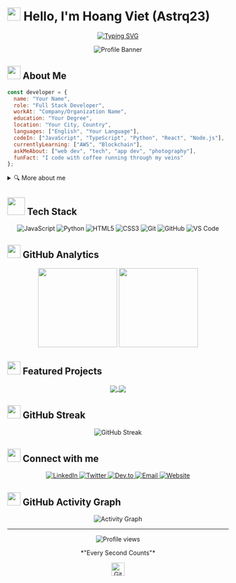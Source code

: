 # <img src="https://media.giphy.com/media/hvRJCLFzcasrR4ia7z/giphy.gif" width="30px"> Hello, I'm Hoang Viet (Astrq23)

<div align="center">
  
  <!-- Typing SVG by DenverCoder1 - https://github.com/DenverCoder1/readme-typing-svg -->
  <a href="https://git.io/typing-svg"><img src="https://readme-typing-svg.herokuapp.com?font=Fira+Code&pause=1000&color=F7D650&center=true&vCenter=true&width=435&lines=AI+Engineer;Computer+Vision;Always+Learning+New+Things" alt="Typing SVG" /></a>

  ![Profile Banner](/api/placeholder/1000/250)
</div>

## <img src="https://media.giphy.com/media/WUlplcMpOCEmTGBtBW/giphy.gif" width="30"> About Me

```javascript
const developer = {
  name: "Your Name",
  role: "Full Stack Developer",
  workAt: "Company/Organization Name",
  education: "Your Degree",
  location: "Your City, Country",
  languages: ["English", "Your Language"],
  codeIn: ["JavaScript", "TypeScript", "Python", "React", "Node.js"],
  currentlyLearning: ["AWS", "Blockchain"],
  askMeAbout: ["web dev", "tech", "app dev", "photography"],
  funFact: "I code with coffee running through my veins"
};
```

<details>
<summary>🔍 More about me</summary>
<br>

I'm a passionate developer with over [X years] of experience in [your field]. I love solving complex problems and turning ideas into reality through elegant code. My journey in tech started when [brief story about how you started coding].

When I'm not coding, you'll find me [your hobbies/interests outside of coding].

</details>

## <img src="https://media.giphy.com/media/j2pOGeGYKe2xCCKwfi/giphy.gif" width="40"> Tech Stack

<div align="center">
  
  ![JavaScript](https://img.shields.io/badge/-JavaScript-black?style=for-the-badge&logo=javascript)
  ![Python](https://img.shields.io/badge/-Python-3776AB?style=for-the-badge&logo=python&logoColor=white)
  ![HTML5](https://img.shields.io/badge/-HTML5-E34F26?style=for-the-badge&logo=html5&logoColor=white)
  ![CSS3](https://img.shields.io/badge/-CSS3-1572B6?style=for-the-badge&logo=css3&logoColor=white)
  ![Git](https://img.shields.io/badge/-Git-F05032?style=for-the-badge&logo=git&logoColor=white)
  ![GitHub](https://img.shields.io/badge/-GitHub-181717?style=for-the-badge&logo=github)
  ![VS Code](https://img.shields.io/badge/-VS%20Code-007ACC?style=for-the-badge&logo=visual-studio-code&logoColor=white)
  
</div>

## <img src="https://media.giphy.com/media/iY8CRBdQXODJSCERIr/giphy.gif" width="30"> GitHub Analytics

<div align="center">
  <img height="180em" src="https://github-readme-stats.vercel.app/api?username=yourusername&show_icons=true&theme=tokyonight&include_all_commits=true&count_private=true&border_radius=8&hide_border=true"/>
  <img height="180em" src="https://github-readme-stats.vercel.app/api/top-langs/?username=yourusername&layout=compact&langs_count=7&theme=tokyonight&border_radius=8&hide_border=true"/>
</div>

## <img src="https://media.giphy.com/media/dxn6fRlTIShoeBr69N/giphy.gif" width="30"> Featured Projects

<div align="center">
  
  <!-- Project Card Format -->
  <a href="https://github.com/Coca2302/protein_classification">
    <img align="center" src="https://github-readme-stats.vercel.app/api/pin/?username=yourusername&repo=project1&theme=tokyonight&border_radius=8&hide_border=true" />
  </a>
  <a href="https://github.com/yourusername/project2">
    <img align="center" src="https://github-readme-stats.vercel.app/api/pin/?username=yourusername&repo=project2&theme=tokyonight&border_radius=8&hide_border=true" />
  </a>
  
</div>

## <img src="https://media.giphy.com/media/gRYTjQAs00LOvFy4s5/giphy.gif" width="30"> GitHub Streak

<div align="center">
  <img src="http://github-readme-streak-stats.herokuapp.com?user=Coca2302&theme=tokyonight&hide_border=true&border_radius=8&date_format=M%20j%5B%2C%20Y%5D&background=1A1B27&stroke=8A8AFF" alt="GitHub Streak" />
</div>



## <img src="https://media.giphy.com/media/LnQjpWaON8nhr21vNW/giphy.gif" width="30"> Connect with me

<div align="center">
  
  <a href="https://linkedin.com/in/yourusername">
    <img src="https://img.shields.io/badge/LinkedIn-0077B5?style=for-the-badge&logo=linkedin&logoColor=white" alt="LinkedIn"/>
  </a>
  <a href="https://twitter.com/yourusername">
    <img src="https://img.shields.io/badge/Twitter-1DA1F2?style=for-the-badge&logo=twitter&logoColor=white" alt="Twitter"/>
  </a>
  <a href="https://dev.to/yourusername">
    <img src="https://img.shields.io/badge/dev.to-0A0A0A?style=for-the-badge&logo=dev.to&logoColor=white" alt="Dev.to"/>
  </a>
  <a href="mailto:your.email@example.com">
    <img src="https://img.shields.io/badge/Email-D14836?style=for-the-badge&logo=gmail&logoColor=white" alt="Email"/>
  </a>
  <a href="https://yourwebsite.com">
    <img src="https://img.shields.io/badge/Website-4285F4?style=for-the-badge&logo=google-chrome&logoColor=white" alt="Website"/>
  </a>
  
</div>

## <img src="https://media.giphy.com/media/mGcNjsfWAjY5AEZNw6/giphy.gif" width="30"> GitHub Activity Graph

<div align="center">
  <img alt="Activity Graph" src="https://activity-graph.herokuapp.com/graph?username=Coca2302&theme=tokyo-night&hide_border=true" />
</div>



---

<div align="center">
  
  <img src="https://komarev.com/ghpvc/?username=Coca2302&label=Profile%20views&color=6e5494&style=for-the-badge" alt="Profile views" />

  <p>*"Every Second Counts"*</p>

  <img src="https://media.giphy.com/media/QaMcXSekUWx7aogAUr/giphy.gif" width="30" title="GitHub-Status"/> 

</div>


